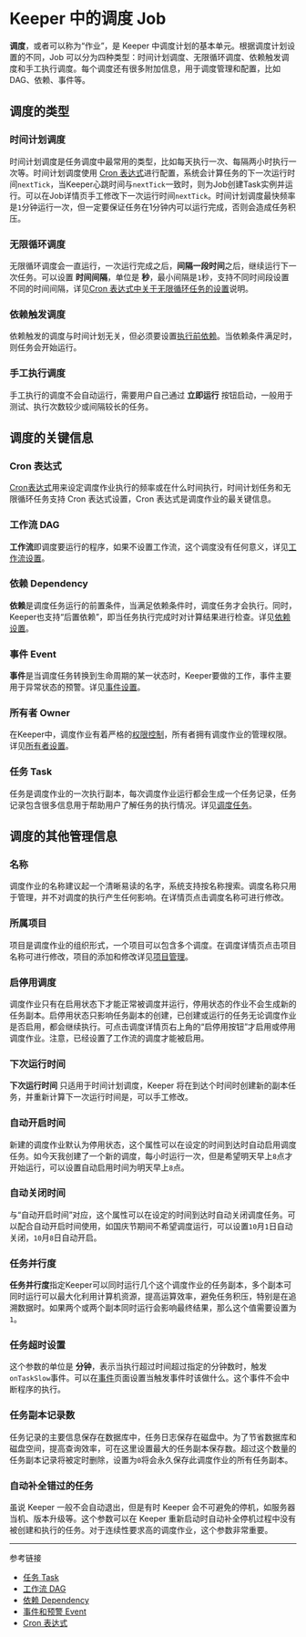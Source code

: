 # Keeper 中的调度 Job

**调度**，或者可以称为“作业”，是 Keeper 中调度计划的基本单元。根据调度计划设置的不同，Job 可以分为四种类型：时间计划调度、无限循环调度、依赖触发调度和手工执行调度。每个调度还有很多附加信息，用于调度管理和配置，比如 DAG、依赖、事件等。

## 调度的类型

### 时间计划调度

时间计划调度是任务调度中最常用的类型，比如每天执行一次、每隔两小时执行一次等。时间计划调度使用 [Cron 表达式](/keeper/cron.md)进行配置，系统会计算任务的下一次运行时间`nextTick`，当Keeper心跳时间与`nextTick`一致时，则为Job创建Task实例并运行。可以在Job详情页手工修改下一次运行时间`nextTick`。时间计划调度最快频率是`1`分钟运行一次，但一定要保证任务在1分钟内可以运行完成，否则会造成任务积压。

### 无限循环调度

无限循环调度会一直运行，一次运行完成之后，**间隔一段时间**之后，继续运行下一次任务。可以设置 **时间间隔**，单位是 **秒**，最小间隔是`1`秒，支持不同时间段设置不同的时间间隔，详见[Cron 表达式中关于无限循环任务的设置](/keeper/cron.md)说明。

### 依赖触发调度

依赖触发的调度与时间计划无关，但必须要设置[执行前依赖](/keeper/dependency.md)。当依赖条件满足时，则任务会开始运行。

### 手工执行调度

手工执行的调度不会自动运行，需要用户自己通过 **立即运行** 按钮启动，一般用于测试、执行次数较少或间隔较长的任务。

## 调度的关键信息

### Cron 表达式

[Cron表达式](/keeper/cron.md)用来设定调度作业执行的频率或在什么时间执行，时间计划任务和无限循环任务支持 Cron 表达式设置，Cron 表达式是调度作业的最关键信息。

### 工作流 DAG

**工作流**即调度要运行的程序，如果不设置工作流，这个调度没有任何意义，详见[工作流设置](/keeper/dag.md)。

### 依赖 Dependency

**依赖**是调度任务运行的前置条件，当满足依赖条件时，调度任务才会执行。同时，Keeper也支持“后置依赖”，即当任务执行完成时对计算结果进行检查。详见[依赖设置](/keeper/dependency.md)。

### 事件 Event

**事件**是当调度任务转换到生命周期的某一状态时，Keeper要做的工作，事件主要用于异常状态的预警。详见[事件设置](/keeper/event.md)。

### 所有者 Owner

在Keeper中，调度作业有着严格的[权限控制](/keeper/rule.md)，所有者拥有调度作业的管理权限。详见[所有者设置](/keeper/owner.md)。

### 任务 Task

任务是调度作业的一次执行副本，每次调度作业运行都会生成一个任务记录，任务记录包含很多信息用于帮助用户了解任务的执行情况。详见[调度任务](/keeper/task.md)。

## 调度的其他管理信息

### 名称

调度作业的名称建议起一个清晰易读的名字，系统支持按名称搜索。调度名称只用于管理，并不对调度的执行产生任何影响。在详情页点击调度名称可进行修改。

### 所属项目

项目是调度作业的组织形式，一个项目可以包含多个调度。在调度详情页点击项目名称可进行修改，项目的添加和修改详见[项目管理](/keeper/project.md)。

### 启停用调度

调度作业只有在启用状态下才能正常被调度并运行，停用状态的作业不会生成新的任务副本。启停用状态只影响任务副本的创建，已创建或运行的任务无论调度作业是否启用，都会继续执行。可点击调度详情页右上角的“启停用按钮”才启用或停用调度作业。注意，已经设置了工作流的调度才能被启用。

### 下次运行时间

**下次运行时间** 只适用于时间计划调度，Keeper 将在到达个时间时创建新的副本任务，并重新计算下一次运行时间是，可以手工修改。

### 自动开启时间

新建的调度作业默认为停用状态，这个属性可以在设定的时间到达时自动启用调度任务。如今天我创建了一个新的调度，每小时运行一次，但是希望明天早上`8`点才开始运行，可以设置自动启用时间为明天早上`8`点。

### 自动关闭时间

与“自动开启时间”对应，这个属性可以在设定的时间到达时自动关闭调度任务。可以配合自动开启时间使用，如国庆节期间不希望调度运行，可以设置`10`月`1`日自动关闭，`10`月`8`日自动开启。

### 任务并行度

**任务并行度**指定Keeper可以同时运行几个这个调度作业的任务副本，多个副本可同时运行可以最大化利用计算机资源，提高运算效率，避免任务积压，特别是在追溯数据时。如果两个或两个副本同时运行会影响最终结果，那么这个值需要设置为`1`。

### 任务超时设置

这个参数的单位是 **分钟**，表示当执行超过时间超过指定的分钟数时，触发`onTaskSlow`事件。可以在[事件](/keeper/event.md)页面设置当触发事件时该做什么。这个事件不会中断程序的执行。

### 任务副本记录数

任务记录的主要信息保存在数据库中，任务日志保存在磁盘中。为了节省数据库和磁盘空间，提高查询效率，可在这里设置最大的任务副本保存数。超过这个数量的任务副本记录将被定时删除，设置为`0`将会永久保存此调度作业的所有任务副本。

### 自动补全错过的任务

虽说 Keeper 一般不会自动退出，但是有时 Keeper 会不可避免的停机，如服务器当机、版本升级等。这个参数可以在 Keeper 重新启动时自动补全停机过程中没有被创建和执行的任务。对于连续性要求高的调度作业，这个参数非常重要。


---
参考链接

* [任务 Task](/keeper/task.md)
* [工作流 DAG](/keeper/dag.md)
* [依赖 Dependency](/keeper/dependency.md)
* [事件和预警 Event](/keeper/event.md)
* [Cron 表达式](/keeper/cron.md)